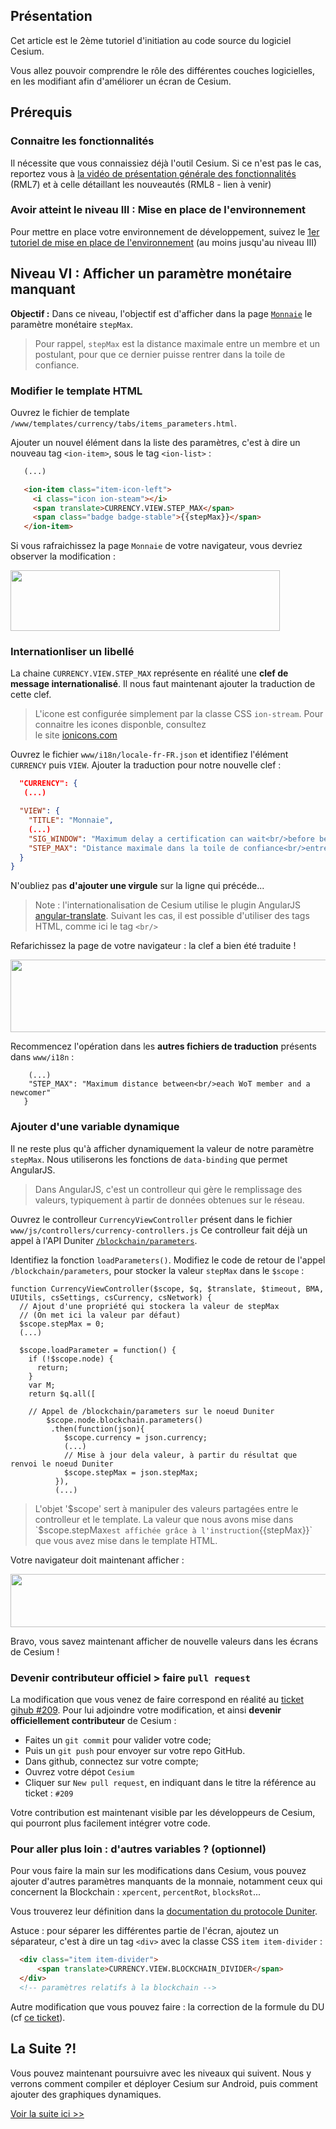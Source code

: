 ## Présentation

Cet article est le 2ème tutoriel d'initiation au code source du logiciel Cesium.

Vous allez pouvoir comprendre le rôle des différentes couches logicielles,
en les modifiant afin d'améliorer un écran de Cesium.

## Prérequis

### Connaitre les fonctionnalités

Il nécessite que vous connaissiez déjà l'outil Cesium.
Si ce n'est pas le cas, reportez vous à [la vidéo de présentation générale des fonctionnalités](https://www.youtube.com/watch?v=FQzGIzJf9Nw&list=PLr7acQJbh5rzgkXOrCws2bELR8TNRIuv0&index=6) (RML7) et à celle détaillant les nouveautés (RML8 - lien à venir)

### Avoir atteint le niveau III : Mise en place de l'environnement

Pour mettre en place votre environnement de développement, suivez le [1er tutoriel de mise en place de l'environnement](https://github.com/duniter/cesium/blob/master/doc/fr/development_tutorial.md) (au moins jusqu'au niveau III)

## Niveau VI : Afficher un paramètre monétaire manquant

__Objectif :__ Dans ce niveau, l'objectif est d'afficher dans la page [`Monnaie`](http://g1.duniter.fr/#/app/currency/view/lg/) le paramètre monétaire `stepMax`.

> Pour rappel, `stepMax` est la distance maximale entre un membre et un postulant, pour que ce dernier puisse rentrer dans la toile de confiance.

### Modifier le template HTML

Ouvrez le fichier de template `/www/templates/currency/tabs/items_parameters.html`.

Ajouter un nouvel élément dans la liste des paramètres, c'est à dire un nouveau tag `<ion-item>`, sous le tag `<ion-list>` : 

```html
   (...)

   <ion-item class="item-icon-left">
     <i class="icon ion-steam"></i>
     <span translate>CURRENCY.VIEW.STEP_MAX</span>
     <span class="badge badge-stable">{{stepMax}}</span>
   </ion-item>
```

Si vous rafraichissez la page `Monnaie` de votre navigateur, vous devriez observer la modification :

<img src="https://forum.duniter.org/uploads/default/original/2X/1/19a637b1fa847aa5bbb18565737e9e5e28729221.jpg" width="431" height="97">

### Internationliser un libellé

La chaine `CURRENCY.VIEW.STEP_MAX` représente en réalité une **clef de message internationalisé**.
Il nous faut maintenant ajouter la traduction de cette clef.

> L'icone est configurée simplement par la classe CSS `ion-stream`. Pour connaitre les icones disponble, consultez  
le site [ionicons.com](http://ionicons.com/)

Ouvrez le fichier `www/i18n/locale-fr-FR.json` et identifiez l'élément `CURRENCY` puis `VIEW`.
Ajouter la traduction pour notre nouvelle clef :

```json
  "CURRENCY": {
   (...)

  "VIEW": {
    "TITLE": "Monnaie",
    (...)
    "SIG_WINDOW": "Maximum delay a certification can wait<br/>before being expired for non-writing.",
    "STEP_MAX": "Distance maximale dans la toile de confiance<br/>entre chaque membre et un nouvel entrant"
  }
}
```

N'oubliez pas **d'ajouter une virgule** sur la ligne qui précéde...

> Note : l'internationalisation de Cesium utilise le plugin AngularJS [angular-translate](https://github.com/angular-translate/angular-translate).
> Suivant les cas, il est possible d'utiliser des tags HTML, comme ici le tag `<br/>`

Refarichissez la page de votre navigateur : la clef a bien été traduite ! 

<img src="https://forum.duniter.org/uploads/default/original/2X/6/6bd04622dd2eb59f6d716ae9e2f114276e4ca35a.jpg" width="690" height="116">

Recommencez l'opération dans les **autres fichiers de traduction** présents dans `www/i18n` : 

```
    (...)
    "STEP_MAX": "Maximum distance between<br/>each WoT member and a newcomer"
   }  

```

### Ajouter d'une variable dynamique

Il ne reste plus qu'à afficher dynamiquement la valeur de notre paramètre `stepMax`. Nous utiliserons les fonctions de `data-binding` que permet AngularJS.

> Dans AngularJS, c'est un controlleur qui gère le remplissage des valeurs, typiquement à partir de données obtenues sur le réseau.

Ouvrez le controlleur `CurrencyViewController` présent dans le fichier `www/js/controllers/currency-controllers.js`
Ce controlleur fait déjà un appel à l'API Duniter [`/blockchain/parameters`](http://cgeek.fr:9330/blockchain/parameters).

Identifiez la fonction `loadParameters()`.
Modifiez le code de retour de l'appel `/blockchain/parameters`, pour stocker la valeur `stepMax` dans le `$scope` : 

```
function CurrencyViewController($scope, $q, $translate, $timeout, BMA, UIUtils, csSettings, csCurrency, csNetwork) {
  // Ajout d'une propriété qui stockera la valeur de stepMax
  // (On met ici la valeur par défaut)
  $scope.stepMax = 0;
  (...)

  $scope.loadParameter = function() {
    if (!$scope.node) {
      return;
    }
    var M;
    return $q.all([

    // Appel de /blockchain/parameters sur le noeud Duniter
        $scope.node.blockchain.parameters() 
         .then(function(json){
            $scope.currency = json.currency;
            (...)
            // Mise à jour dela valeur, à partir du résultat que renvoi le noeud Duniter
            $scope.stepMax = json.stepMax;
          }),
          (...)
```

> L'objet '$scope' sert à manipuler des valeurs partagées entre le controlleur et le template.
> La valeur que nous avons mise dans `$scope.stepMax` est affichée grâce à l'instruction `{{stepMax}}` que vous avez mise dans le template HTML.

Votre navigateur doit maintenant afficher : 

<img src="https://forum.duniter.org/uploads/default/original/2X/3/3df8cbd2133ea9e9a28855f4b50413846fdf292c.jpg" width="519" height="85">

Bravo, vous savez maintenant afficher de nouvelle valeurs dans les écrans de Cesium !

### Devenir contributeur officiel > faire `pull request`

La modification que vous venez de faire correspond en réalité au [ticket gihub #209](https://github.com/duniter/cesium/issues/209).
Pour lui adjoindre votre modification, et ainsi **devenir officiellement contributeur** de Cesium : 

 * Faites un `git commit` pour valider votre code;
 * Puis un `git push` pour envoyer sur votre repo GitHub.
 * Dans github, connectez sur votre compte;
 * Ouvrez votre dépot `Cesium`
 * Cliquer sur `New pull request`, en indiquant dans le titre la référence au ticket : `#209`

Votre contribution est maintenant visible par les développeurs de Cesium, qui pourront plus facilement intégrer votre code.

### Pour aller plus loin : d'autres variables ?  (optionnel)

Pour vous faire la main sur les modifications dans Cesium, vous pouvez ajouter d'autres paramètres manquants de la monnaie, notamment ceux qui concernent la Blockchain  : `xpercent`, `percentRot`, `blocksRot`...

Vous trouverez leur définition dans la [documentation du protocole Duniter](https://github.com/duniter/duniter/blob/master/doc/Protocol.md#protocol-parameters).

Astuce : pour séparer les différentes partie de l'écran, ajoutez un séparateur, c'est à dire un tag `<div>` avec la classe CSS `item item-divider` :

```html
  <div class="item item-divider">
      <span translate>CURRENCY.VIEW.BLOCKCHAIN_DIVIDER</span>
  </div>
  <!-- paramètres relatifs à la blockchain -->
```

Autre modification que vous pouvez faire : la correction de la formule du DU (cf [ce ticket](https://github.com/duniter/cesium/issues/210)).

## La Suite ?!

Vous pouvez maintenant poursuivre avec les niveaux qui suivent. Nous y verrons comment compiler et déployer Cesium sur Android, puis comment ajouter des graphiques dynamiques.

[Voir la suite ici >>](./development_tutorial-03.md)